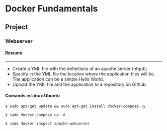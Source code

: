 # Docker Fundamentals

## Project

### Webserver


#### Resume
***
- Create a YML file with the definitions of an apache server (httpd);
- Specify in the YML file the location where the application files will be. The application can be a simple Hello World.
- Upload the YML file and the application to a repository on Github.  


      
      
#### Comands in Linux Ubuntu

```
$ sudo apt-get update && sudo apt-get install docker-compose -y

$ sudo docker-compose up -d

$ sudo docker inspect apache-webserver

``` 

